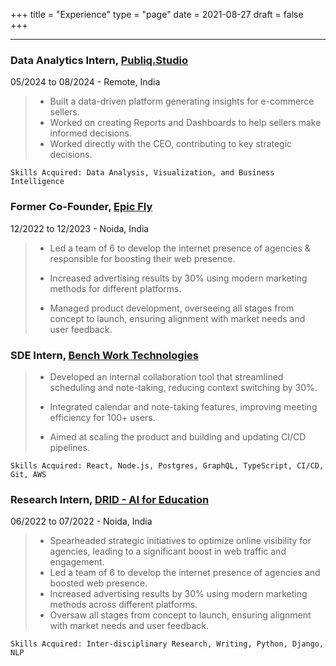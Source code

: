 +++
title = "Experience" 
type = "page"
date = 2021-08-27
draft = false   
+++  

---

### Data Analytics Intern, [Publiq.Studio](https://publiq.studio/)
05/2024 to 08/2024 - Remote, India

> - Built a data-driven platform generating insights for e-commerce sellers.
> - Worked on creating Reports and Dashboards to help sellers make informed decisions.
> - Worked directly with the CEO, contributing to key strategic decisions.
>

    Skills Acquired: Data Analysis, Visualization, and Business Intelligence

### Former Co-Founder, [Epic Fly](https://publiq.studio/)
12/2022 to 12/2023 - Noida, India

> - Led a team of 6 to develop the internet presence of agencies & responsible for boosting their web presence.
> 
> - Increased advertising results by 30% using modern marketing methods for different platforms.
> 
> - Managed product development, overseeing all stages from concept to launch, ensuring alignment with market needs and user feedback.

### SDE Intern, [Bench Work Technologies](https://benchwork.com/)
> - Developed an internal collaboration tool that streamlined scheduling and note-taking, reducing context switching by 30%.
> 
> - Integrated calendar and note-taking features, improving meeting efficiency for 100+ users.
>  
> - Aimed at scaling the product and building and updating CI/CD pipelines.

    Skills Acquired: React, Node.js, Postgres, GraphQL, TypeScript, CI/CD, Git, AWS
    

### Research Intern, [DRID - AI for Education](https://ai4edu.com)
06/2022 to 07/2022 - Noida, India  
> - Spearheaded strategic initiatives to optimize online visibility for agencies, leading to a significant boost in web traffic and engagement.
> - Led a team of 6 to develop the internet presence of agencies and boosted web presence.
> - Increased advertising results by 30% using modern marketing methods across different platforms.
> - Oversaw all stages from concept to launch, ensuring alignment with market needs and user feedback.
    
    Skills Acquired: Inter-disciplinary Research, Writing, Python, Django, NLP